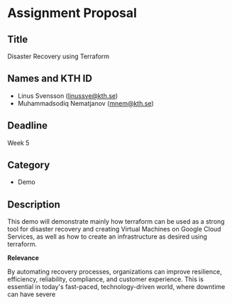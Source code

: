 
# Assignment Proposal

## Title

Disaster Recovery using Terraform

## Names and KTH ID

  - Linus Svensson (linussve@kth.se)
  - Muhammadsodiq Nematjanov (mnem@kth.se)

## Deadline

Week 5 

## Category

- Demo



## Description

This demo will demonstrate mainly how terraform can be used as a strong tool for disaster recovery and creating Virtual Machines on Google Cloud Services, as well as how to create an infrastructure as desired using terraform.

**Relevance**

By automating recovery processes, organizations can improve resilience, efficiency, reliability, compliance, and customer experience. This is essential in today's fast-paced, technology-driven world, where downtime can have severe 

